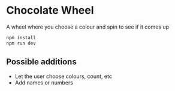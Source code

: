 # Chocolate Wheel

A wheel where you choose a colour and spin to see if it comes up

```sh
npm install
npm run dev
```

## Possible additions

- Let the user choose colours, count, etc
- Add names or numbers
